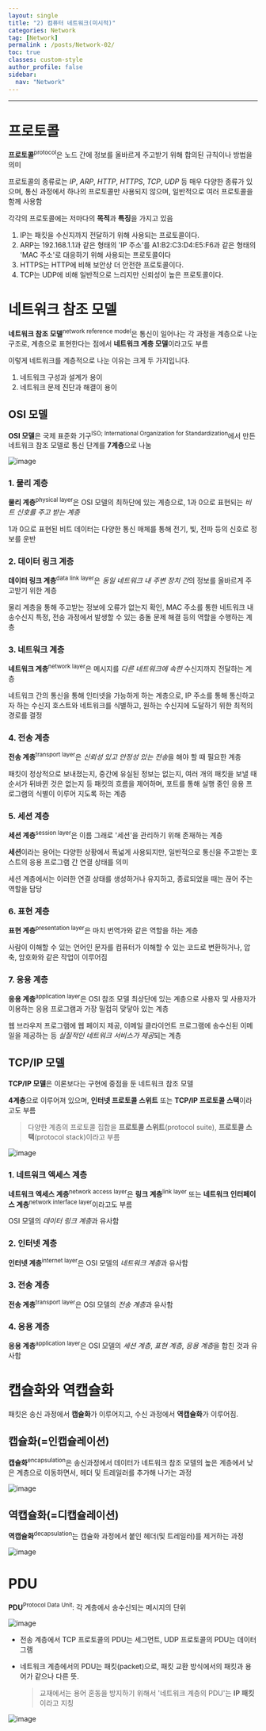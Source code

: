 ```yaml
---
layout: single
title: "2) 컴퓨터 네트워크(미시적)"
categories: Network
tag: [Network]
permalink : /posts/Network-02/
toc: true
classes: custom-style
author_profile: false
sidebar:
  nav: "Network"
---
```


<hr>

# 프로토콜

**프로토콜**<sup>protocol</sup>은 노드 간에 정보를 올바르게 주고받기 위해 합의된 규칙이나 방법을 의미

프로토콜의 종류로는 *IP*, *ARP*, *HTTP*, *HTTPS*, *TCP*, *UDP* 등 매우 다양한 종류가 있으며, 통신 과정에서 하나의 프로토콜만 사용되지 않으며, 일반적으로 여러 프로토콜을 함께 사용함

각각의 프로토콜에는 저마다의 **목적**과 **특징**을 가지고 있음

1. IP는 패킷을 수신지까지 전달하기 위해 사용되는 프로토콜이다.
2. ARP는 192.168.1.1과 같은 형태의 'IP 주소'를 A1:B2:C3:D4:E5:F6과 같은 형태의 'MAC 주소'로 대응하기 위해 사용되는 프로토콜이다
3. HTTPS는 HTTP에 비해 보안상 더 안전한 프로토콜이다.
4. TCP는 UDP에 비해 일반적으로 느리지만 신뢰성이 높은 프로토콜이다.

# 네트워크 참조 모델

**네트워크 참조 모델**<sup>network reference model</sup>은 통신이 일어나는 각 과정을 계층으로 나눈 구조로, 계층으로 표현한다는 점에서 **네트워크 계층 모델**이라고도 부름

이렇게 네트워크를 계층적으로 나눈 이유는 크게 두 가지입니다.

1. 네트워크 구성과 설계가 용이
2. 네트워크 문제 진단과 해결이 용이

## OSI 모델

**OSI 모델**은 국제 표준화 기구<sup>ISO; International Organization for Standardization</sup>에서 만든 네트워크 참조 모델로 통신 단계를 **7계층**으로 나눔

<p id="img_center">
  <img 
        src="../../assets/images/Network/2-01.png"
        alt="image"
        title="image"
  >
</p>

### 1. 물리 계층

**물리 계층**<sup>physical layer</sup>은 OSI 모델의 최하단에 있는 계층으로, 1과 0으로 표현되는 *비트 신호를 주고 받는 계층*

1과 0으로 표현된 비트 데이터는 다양한 통신 매체를 통해 전기, 빛, 전파 등의 신호로 정보를 운반

### 2. 데이터 링크 계층

**데이터 링크 계층**<sup>data link layer</sup>은 *동일 네트워크 내 주변 장치 간*의 정보를 올바르게 주고받기 위한 계층

물리 계층을 통해 주고받는 정보에 오류가 없는지 확인, MAC 주소를 통한 네트워크 내 송수신지 특정, 전송 과정에서 발생할 수 있는 충돌 문제 해결 등의 역할을 수행하는 계층

### 3. 네트워크 계층

**네트워크 계층**<sup>network layer</sup>은 메시지를 *다른 네트워크에 속한* 수신지까지 전달하는 계층

네트워크 간의 통신을 통해 인터넷을 가능하게 하는 계층으로, IP 주소를 통해 통신하고자 하는 수신지 호스트와 네트워크를 식별하고, 원하는 수신지에 도달하기 위한 최적의 경로를 결정

### 4. 전송 계층

**전송 계층**<sup>transport layer</sup>은 *신뢰성 있고 안정성 있는 전송*을 해야 할 때 필요한 계층

패킷이 정상적으로 보내졌는지, 중간에 유실된 정보는 없는지, 여러 개의 패킷을 보낼 때 순서가 뒤바뀐 것은 없는지 등 패킷의 흐름을 제어하며, 포트를 통해 실행 중인 응용 프로그램의 식별이 이루어 지도록 하는 계층

### 5. 세션 계층

**세션 계층**<sup>session layer</sup>은 이름 그래로 '세션'을 관리하기 위해 존재하는 계층

**세션**이라는 용어는 다양한 상황에서 폭넓게 사용되지만, 일반적으로 통신을 주고받는 호스트의 응용 프로그램 간 연결 상태를 의미

세션 계층에서는 이러한 연결 상태를 생성하거나 유지하고, 종료되었을 때는 끊어 주는 역할을 담당

### 6. 표현 계층

**표현 계층**<sup>presentation layer</sup>은 마치 번역가와 같은 역할을 하는 계층

사람이 이해할 수 있는 언어인 문자를 컴퓨터가 이해할 수 있는 코드로 변환하거나, 압축, 암호화와 같은 작업이 이루어짐

### 7. 응용 계층

**응용 계층**<sup>application layer</sup>은 OSI 참조 모델 최상단에 있는 계층으로 사용자 및 사용자가 이용하는 응용 프로그램과 가장 밀접히 맞닿아 있는 계층

웹 브라우저 프로그램에 웹 페이지 제공, 이메일 클라이언트 프로그램에 송수신된 이메일을 제공하는 등 *실질적인 네트워크 서비스가 제공*되는 계층

## TCP/IP 모델

**TCP/IP 모델**은 이론보다는 구현에 중점을 둔 네트워크 참조 모델

**4계층**으로 이루어져 있으며, <b>인터넷 프로토콜 스위트</b> 또는 <b>TCP/IP 프로토콜 스택</b>이라고도 부름

> 다양한 계층의 프로토콜 집합을 <b>프로토콜 스위트</b>(protocol suite), <b>프로토콜 스택</b>(protocol stack)이라고 부름

<p id="img_center">
  <img 
        src="../../assets/images/Network/2-02.png"
        alt="image"
        title="image"
  >
</p>

### 1. 네트워크 엑세스 계층

**네트워크 엑세스 계층**<sup>network access layer</sup>은 **링크 계층**<sup>link layer</sup> 또는 **네트워크 인터페이스 계층**<sup>network interface layer</sup>이라고도 부름

OSI 모델의 *데이터 링크 계층*과 유사함

### 2. 인터넷 계층

**인터넷 계층**<sup>internet layer</sup>은 OSI 모델의 *네트워크 계층*과 유사함

### 3. 전송 계층

**전송 계층**<sup>transport layer</sup>은 OSI 모델의 *전송 계층*과 유사함

### 4. 응용 계층

**응용 계층**<sup>application layer</sup>은 OSI 모델의 *세션 계층*, *표현 계층*, *응용 계층*을 합친 것과 유사함

# 캡슐화와 역캡슐화

패킷은 송신 과정에서 **캡슐화**가 이루어지고, 수신 과정에서 **역캡슐화**가 이루어짐.

## 캡슐화(=인캡슐레이션)

**캡슐화**<sup>encapsulation</sup>은 송신과정에서 데이터가 네트워크 참조 모델의 높은 계층에서 낮은 계층으로 이동하면서, 헤더 및 트레일러를 추가해 나가는 과정

<p id="img_center">
  <img 
        src="../../assets/images/Network/2-03.png"
        alt="image"
        title="image"
  >
</p>

## 역캡슐화(=디캡슐레이션)

**역캡슐화**<sup>decapsulation</sup>는 캡슐화 과정에서 붙인 헤더(및 트레일러)를 제거하는 과정

<p id="img_center">
  <img 
        src="../../assets/images/Network/2-04.png"
        alt="image"
        title="image"
  >
</p>

# PDU

**PDU**<sup>Protocol Data Unit</sup>: 각 계층에서 송수신되는 메시지의 단위

<p id="img_center">
  <img 
        src="../../assets/images/Network/2-05.png"
        alt="image"
        title="image"
  >
</p>

- 전송 계층에서 TCP 프로토콜의 PDU는 세그먼트, UDP 프로토콜의 PDU는 데이터그램

- 네트워크 계층에서의 PDU는 패킷(packet)으로, 패킷 교환 방식에서의 패킷과 용어가 같으나 다른 뜻.

  > 교재에서는 용어 혼동을 방지하기 위해서 '네트워크 계층의 PDU'는 <b>IP 패킷</b>이라고 지칭

<p id="img_center">
  <img 
        src="../../assets/images/Network/2-06.PNG"
        alt="image"
        title="image"
  >
</p>